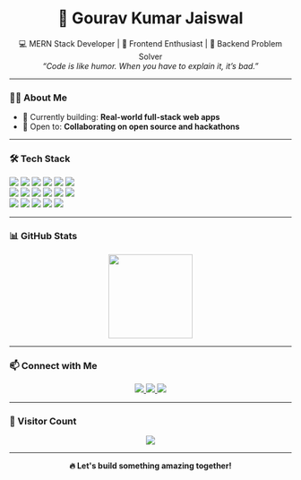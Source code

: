 <h1 align="center">🚀 Gourav Kumar Jaiswal</h1>

<p align="center">
  💻 MERN Stack Developer | 🎨 Frontend Enthusiast | 🔧 Backend Problem Solver <br>
  <i>“Code is like humor. When you have to explain it, it’s bad.”</i>
</p>

---

### 🙋‍♂️ About Me

- 🔭 Currently building: **Real-world full-stack web apps**
- 👯 Open to: **Collaborating on open source and hackathons**

---

### 🛠️ Tech Stack

<p>
  <img src="https://img.shields.io/badge/Java-007396?style=for-the-badge&logo=java&logoColor=white"/>
  <img src="https://img.shields.io/badge/HTML5-E34F26?style=for-the-badge&logo=html5&logoColor=white"/>
  <img src="https://img.shields.io/badge/CSS3-1572B6?style=for-the-badge&logo=css3&logoColor=white"/>
  <img src="https://img.shields.io/badge/JavaScript-F7DF1E?style=for-the-badge&logo=javascript&logoColor=black"/>
  <img src="https://img.shields.io/badge/React-20232A?style=for-the-badge&logo=react&logoColor=61DAFB"/>
  <img src="https://img.shields.io/badge/Tailwind_CSS-38B2AC?style=for-the-badge&logo=tailwind-css&logoColor=white"/>
  <br/>
  <img src="https://img.shields.io/badge/Node.js-339933?style=for-the-badge&logo=nodedotjs&logoColor=white"/>
  <img src="https://img.shields.io/badge/Express.js-000000?style=for-the-badge&logo=express&logoColor=white"/>
  <img src="https://img.shields.io/badge/MongoDB-4EA94B?style=for-the-badge&logo=mongodb&logoColor=white"/>
   <img src="https://img.shields.io/badge/JWT-000000?style=for-the-badge&logo=jsonwebtokens&logoColor=white"/>
  <img src="https://img.shields.io/badge/MySQL-00758F?style=for-the-badge&logo=mysql&logoColor=white"/>
  <img src="https://img.shields.io/badge/REST_API-009688?style=for-the-badge&logo=postman&logoColor=white"/>
  <br/>
  <img src="https://img.shields.io/badge/Git-F05032?style=for-the-badge&logo=git&logoColor=white"/>
  <img src="https://img.shields.io/badge/GitHub-181717?style=for-the-badge&logo=github&logoColor=white"/>
  <img src="https://img.shields.io/badge/Postman-FF6C37?style=for-the-badge&logo=postman&logoColor=white"/>
  <img src="https://img.shields.io/badge/VS_Code-007ACC?style=for-the-badge&logo=visual-studio-code&logoColor=white"/>
  <img src="https://img.shields.io/badge/Render-46E3B7?style=for-the-badge&logo=render&logoColor=white"/>
</p>

---

### 📊 GitHub Stats

<p align="center">

 <img src="https://github-readme-stats.vercel.app/api?username=gouravKJ&show_icons=true&theme=radical" height="150"/>

---
### 📫 Connect with Me

<p align="center">
  <a href="https://www.linkedin.com/in/gourav-kumar-jaiswal-b8b55a33b" target="_blank">
    <img src="https://img.shields.io/badge/-LinkedIn-blue?style=for-the-badge&logo=linkedin&logoColor=white"/>
  </a>
  <a href="mailto:gouravjaiswal2006@gmail.com">
    <img src="https://img.shields.io/badge/-Email-D14836?style=for-the-badge&logo=gmail&logoColor=white"/>
  </a>
  <a href="https://github.com/gouravKJ" target="_blank">
    <img src="https://img.shields.io/badge/-GitHub-black?style=for-the-badge&logo=github"/>
  </a>
</p>

---

### 🧭 Visitor Count

<p align="center">
  <img src="https://komarev.com/ghpvc/?username=gouravKJ&color=brightgreen&style=for-the-badge"/>
</p>

---

<p align="center">
  <b>🔥 Let's build something amazing together!</b>
</p>
